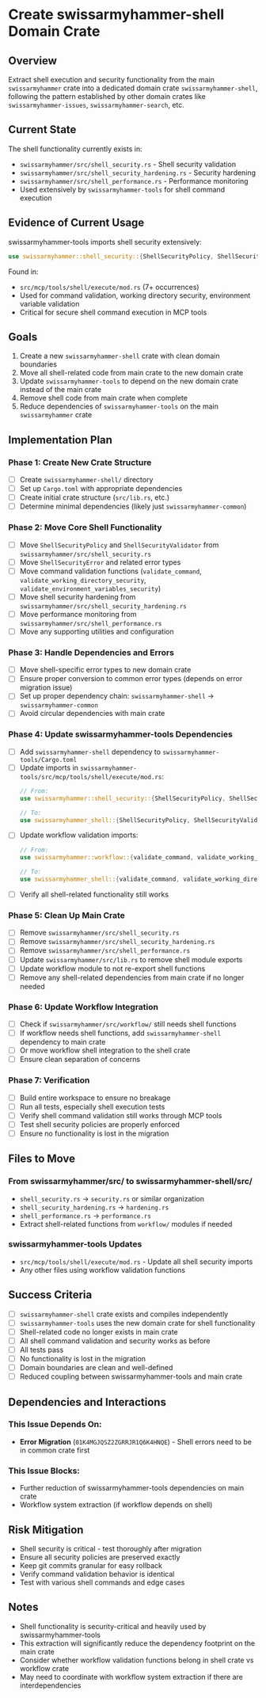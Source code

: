 # Create swissarmyhammer-shell Domain Crate

## Overview
Extract shell execution and security functionality from the main `swissarmyhammer` crate into a dedicated domain crate `swissarmyhammer-shell`, following the pattern established by other domain crates like `swissarmyhammer-issues`, `swissarmyhammer-search`, etc.

## Current State
The shell functionality currently exists in:
- `swissarmyhammer/src/shell_security.rs` - Shell security validation
- `swissarmyhammer/src/shell_security_hardening.rs` - Security hardening
- `swissarmyhammer/src/shell_performance.rs` - Performance monitoring
- Used extensively by `swissarmyhammer-tools` for shell command execution

## Evidence of Current Usage
swissarmyhammer-tools imports shell security extensively:
```rust
use swissarmyhammer::shell_security::{ShellSecurityPolicy, ShellSecurityValidator};
```

Found in:
- `src/mcp/tools/shell/execute/mod.rs` (7+ occurrences)
- Used for command validation, working directory security, environment variable validation
- Critical for secure shell command execution in MCP tools

## Goals
1. Create a new `swissarmyhammer-shell` crate with clean domain boundaries
2. Move all shell-related code from main crate to the new domain crate
3. Update `swissarmyhammer-tools` to depend on the new domain crate instead of the main crate
4. Remove shell code from main crate when complete
5. Reduce dependencies of `swissarmyhammer-tools` on the main `swissarmyhammer` crate

## Implementation Plan

### Phase 1: Create New Crate Structure
- [ ] Create `swissarmyhammer-shell/` directory
- [ ] Set up `Cargo.toml` with appropriate dependencies
- [ ] Create initial crate structure (`src/lib.rs`, etc.)
- [ ] Determine minimal dependencies (likely just `swissarmyhammer-common`)

### Phase 2: Move Core Shell Functionality
- [ ] Move `ShellSecurityPolicy` and `ShellSecurityValidator` from `swissarmyhammer/src/shell_security.rs`
- [ ] Move `ShellSecurityError` and related error types
- [ ] Move command validation functions (`validate_command`, `validate_working_directory_security`, `validate_environment_variables_security`)
- [ ] Move shell security hardening from `swissarmyhammer/src/shell_security_hardening.rs`
- [ ] Move performance monitoring from `swissarmyhammer/src/shell_performance.rs`
- [ ] Move any supporting utilities and configuration

### Phase 3: Handle Dependencies and Errors
- [ ] Move shell-specific error types to new domain crate
- [ ] Ensure proper conversion to common error types (depends on error migration issue)
- [ ] Set up proper dependency chain: `swissarmyhammer-shell` → `swissarmyhammer-common`
- [ ] Avoid circular dependencies with main crate

### Phase 4: Update swissarmyhammer-tools Dependencies
- [ ] Add `swissarmyhammer-shell` dependency to `swissarmyhammer-tools/Cargo.toml`
- [ ] Update imports in `swissarmyhammer-tools/src/mcp/tools/shell/execute/mod.rs`:
  ```rust
  // From:
  use swissarmyhammer::shell_security::{ShellSecurityPolicy, ShellSecurityValidator};
  
  // To:
  use swissarmyhammer_shell::{ShellSecurityPolicy, ShellSecurityValidator};
  ```
- [ ] Update workflow validation imports:
  ```rust
  // From:
  use swissarmyhammer::workflow::{validate_command, validate_working_directory_security, validate_environment_variables_security};
  
  // To:  
  use swissarmyhammer_shell::{validate_command, validate_working_directory_security, validate_environment_variables_security};
  ```
- [ ] Verify all shell-related functionality still works

### Phase 5: Clean Up Main Crate
- [ ] Remove `swissarmyhammer/src/shell_security.rs`
- [ ] Remove `swissarmyhammer/src/shell_security_hardening.rs` 
- [ ] Remove `swissarmyhammer/src/shell_performance.rs`
- [ ] Update `swissarmyhammer/src/lib.rs` to remove shell module exports
- [ ] Update workflow module to not re-export shell functions
- [ ] Remove any shell-related dependencies from main crate if no longer needed

### Phase 6: Update Workflow Integration
- [ ] Check if `swissarmyhammer/src/workflow/` still needs shell functions
- [ ] If workflow needs shell functions, add `swissarmyhammer-shell` dependency to main crate
- [ ] Or move workflow shell integration to the shell crate
- [ ] Ensure clean separation of concerns

### Phase 7: Verification
- [ ] Build entire workspace to ensure no breakage
- [ ] Run all tests, especially shell execution tests
- [ ] Verify shell command validation still works through MCP tools
- [ ] Test shell security policies are properly enforced
- [ ] Ensure no functionality is lost in the migration

## Files to Move

### From swissarmyhammer/src/ to swissarmyhammer-shell/src/
- `shell_security.rs` → `security.rs` or similar organization
- `shell_security_hardening.rs` → `hardening.rs` 
- `shell_performance.rs` → `performance.rs`
- Extract shell-related functions from `workflow/` modules if needed

### swissarmyhammer-tools Updates
- `src/mcp/tools/shell/execute/mod.rs` - Update all shell security imports
- Any other files using workflow validation functions

## Success Criteria
- [ ] `swissarmyhammer-shell` crate exists and compiles independently
- [ ] `swissarmyhammer-tools` uses the new domain crate for shell functionality
- [ ] Shell-related code no longer exists in main crate
- [ ] All shell command validation and security works as before
- [ ] All tests pass
- [ ] No functionality is lost in the migration
- [ ] Domain boundaries are clean and well-defined
- [ ] Reduced coupling between swissarmyhammer-tools and main crate

## Dependencies and Interactions

### This Issue Depends On:
- **Error Migration** (`01K4MGJQSZ2ZGRRJR1Q6K4HNQE`) - Shell errors need to be in common crate first

### This Issue Blocks:
- Further reduction of swissarmyhammer-tools dependencies on main crate
- Workflow system extraction (if workflow depends on shell)

## Risk Mitigation
- Shell security is critical - test thoroughly after migration
- Ensure all security policies are preserved exactly
- Keep git commits granular for easy rollback
- Verify command validation behavior is identical
- Test with various shell commands and edge cases

## Notes
- Shell functionality is security-critical and heavily used by swissarmyhammer-tools
- This extraction will significantly reduce the dependency footprint on the main crate
- Consider whether workflow validation functions belong in shell crate vs workflow crate
- May need to coordinate with workflow system extraction if there are interdependencies